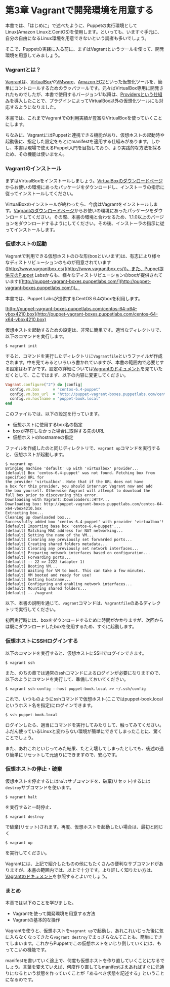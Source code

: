 # 第3章 Vagrantで開発環境を用意する

本書では、「はじめに」で述べたように、Puppetの実行環境としてLinux(Amazon LinuxとCentOS)を使用します。といっても、いますぐ手元に、自分の自由になるLinux環境を用意できないという読者も多いでしょう。

そこで、Puppetの実践に入る前に、まずはVagrantというツールを使って、開発環境を用意してみましょう。

### Vagrantとは？

[Vagrant](http://www.vagrantup.com/)は、[VirtualBox](https://www.virtualbox.org/)や[VMware](http://www.vmware.com/)、[Amazon EC2](http://aws.amazon.com/ec2/)といった仮想化ツールを、簡単にコントロールするためのラッパツールです。元々はVirtualBox専用に開発されたものでしたが、本書で使用するバージョン1.1以降は、[Providersという仕組み](http://docs.vagrantup.com/v2/providers/)を導入したことで、プラグインによってVirtualBox以外の仮想化ツールにも対応するようになりました。

本書では、これまでVagrantでの利用実績が豊富なVirtualBoxを使っていくことにします。

ちなみに、VagrantにはPuppetと連携できる機能があり、仮想ホストの起動時や起動後に、指定した設定をもとにmanifestを適用する仕組みがあります。しかし、本書は現場で使えるPuppet入門を目指しており、より実践的な方法を採るため、その機能は使いません。

### Vagrantのインストール

まずはVirtualBoxをインストールしましょう。[VirtualBoxのダウンロードページ](https://www.virtualbox.org/wiki/Downloads)からお使いの環境にあったパッケージをダウンロードし、インストーラの指示に従ってインストールしてください。

VirtualBoxのインストールが終わったら、今度はVagrantをインストールします。[Vagrantのダウンロードページ](http://downloads.vagrantup.com/)からお使いの環境にあったパッケージをダウンロードしてください。その際、本書の環境と合わせるため、1.1.0以上のバージョンをダウンロードするようにしてください。その後、インストーラの指示に従ってインストールします。

### 仮想ホストの起動

Vagrantで利用できる仮想ホストのひな形(boxといいます)は、有志により様々なディストリビューションのものが用意されています([http://www.vagrantbox.es/](http://www.vagrantbox.es/))。また、Puppet提供元のPuppet Labsからも、様々なディストリビューションのboxが提供されています([http://puppet-vagrant-boxes.puppetlabs.com/](http://puppet-vagrant-boxes.puppetlabs.com/))。

本書では、Puppet Labsが提供するCentOS 6.4のboxを利用します。

[http://puppet-vagrant-boxes.puppetlabs.com/centos-64-x64-vbox4210.box](http://puppet-vagrant-boxes.puppetlabs.com/centos-64-x64-vbox4210.box)

仮想ホストを起動するための設定は、非常に簡単です。適当なディレクトリで、以下のコマンドを実行します。

```
$ vagrant init
```

すると、コマンドを実行したディレクトリに`Vagrantfile`というファイルが作成されます。中を見てみるといろいろ書かれていますが、本書の範囲内で必要とする設定はわずかです。設定の詳細については[Vagrantのドキュメント](http://docs.vagrantup.com/v2/)を見ていただくとして、ここではまず、以下の内容に変更してください。

```ruby
Vagrant.configure("2") do |config|
  config.vm.box      = "centos-6.4-puppet"
  config.vm.box_url  = "http://puppet-vagrant-boxes.puppetlabs.com/centos-64-x64-vbox4210.box"
  config.vm.hostname = "puppet-book.local"
end
```

このファイルでは、以下の設定を行っています。

  * 仮想ホストに使用するbox名の指定
  * boxが存在しなかった場合に取得する先のURL
  * 仮想ホストのhostnameの指定

ファイルを作成したのと同じディレクトリで、`vagrant up`コマンドを実行すると、仮想ホストが起動します。

```
$ vagrant up
Bringing machine 'default' up with 'virtualbox' provider...
[default] Box 'centos-6.4-puppet' was not found. Fetching box from specified URL for
the provider 'virtualbox'. Note that if the URL does not have
a box for this provider, you should interrupt Vagrant now and add
the box yourself. Otherwise Vagrant will attempt to download the
full box prior to discovering this error.
Downloading with Vagrant::Downloaders::HTTP...
Downloading box: http://puppet-vagrant-boxes.puppetlabs.com/centos-64-x64-vbox4210.box
Extracting box...
Cleaning up downloaded box...
Successfully added box 'centos-6.4-puppet' with provider 'virtualbox'!
[default] Importing base box 'centos-6.4-puppet'...
[default] Matching MAC address for NAT networking...
[default] Setting the name of the VM...
[default] Clearing any previously set forwarded ports...
[default] Creating shared folders metadata...
[default] Clearing any previously set network interfaces...
[default] Preparing network interfaces based on configuration...
[default] Forwarding ports...
[default] -- 22 => 2222 (adapter 1)
[default] Booting VM...
[default] Waiting for VM to boot. This can take a few minutes.
[default] VM booted and ready for use!
[default] Setting hostname...
[default] Configuring and enabling network interfaces...
[default] Mounting shared folders...
[default] -- /vagrant
```

以下、本書の説明を通じて、`vagrant`コマンドは、`Vagrantfile`のあるディレクトリで実行してください。

初回実行時には、boxをダウンロードするために時間がかかりますが、次回からは既にダウンロードしたboxを使用するため、すぐに起動します。

### 仮想ホストにSSHログインする

以下のコマンドを実行すると、仮想ホストにSSHでログインできます。

```
$ vagrant ssh
```

また、のちの章では通常のsshコマンドによるログインが必要になりますので、以下のようにコマンドを実行して、準備しておいてください。

```
$ vagrant ssh-config --host puppet-book.local >> ~/.ssh/config
```

これで、いつものようにsshコマンドで仮想ホスト(ここではpuppet-book.localというホスト名を指定)にログインできます。

```
$ ssh puppet-book.local
```

ログインしたら、適当にコマンドを実行してみたりして、触ってみてください。ふだん使っているLinuxと変わらない環境が簡単にできてしまったことに、驚くことでしょう。

また、あれこれといじってみた結果、たとえ壊してしまったとしても、後述の通り簡単にリセットして元通りにできますので、安心です。

### 仮想ホストの停止・破棄

仮想ホストを停止するには`halt`サブコマンドを、破棄(リセット)するには`destroy`サブコマンドを使います。

```
$ vagrant halt
```

を実行すると一時停止、

```
$ vagrant destroy
```

で破棄(リセット)されます。再度、仮想ホストを起動したい場合は、最初と同じく

```
$ vagrant up
```

を実行してください。

Vagrantには、上記で紹介したものの他にもたくさんの便利なサブコマンドがありますが、本書の範囲内では、以上で十分です。より詳しく知りたい方は、[Vagrantのドキュメント](http://docs.vagrantup.com/v2/cli/)を参照するとよいでしょう。

### まとめ

本章では以下のことを学びました。

  * Vagrantを使って開発環境を用意する方法
  * Vagrantの基本的な操作

Vagrantを使うと、仮想ホストを`vagrant up`で起動し、あれこれいじった後に気に入らなくなってきたら`vagrant destroy`でまっさらなんてことも、簡単にできてしまいます。これからPuppetでこの仮想ホストをいじり倒していくには、もってこいの機能です。

manifestを書いていく途上で、何度も仮想ホストを作り直していくことになるでしょう。言葉を変えていえば、何度作り直してもmanifestさえあればすぐに元通りになるという状態を作っていくことが「あるべき状態を記述する」ということになるのです。
